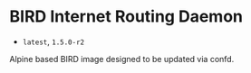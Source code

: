 BIRD Internet Routing Daemon
===

* `latest`, `1.5.0-r2`

Alpine based BIRD image designed to be updated via confd.
